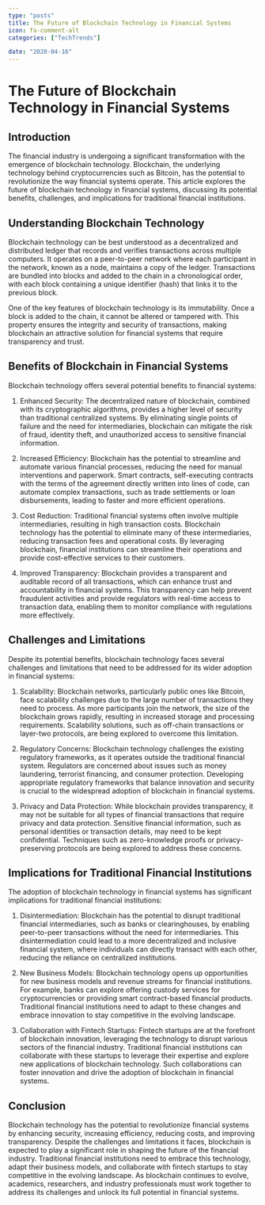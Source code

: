 ```yaml
---
type: "posts"
title: The Future of Blockchain Technology in Financial Systems
icon: fa-comment-alt
categories: ["TechTrends"]

date: "2020-04-16"
---
```




# The Future of Blockchain Technology in Financial Systems

## Introduction

The financial industry is undergoing a significant transformation with the emergence of blockchain technology. Blockchain, the underlying technology behind cryptocurrencies such as Bitcoin, has the potential to revolutionize the way financial systems operate. This article explores the future of blockchain technology in financial systems, discussing its potential benefits, challenges, and implications for traditional financial institutions.

## Understanding Blockchain Technology

Blockchain technology can be best understood as a decentralized and distributed ledger that records and verifies transactions across multiple computers. It operates on a peer-to-peer network where each participant in the network, known as a node, maintains a copy of the ledger. Transactions are bundled into blocks and added to the chain in a chronological order, with each block containing a unique identifier (hash) that links it to the previous block.

One of the key features of blockchain technology is its immutability. Once a block is added to the chain, it cannot be altered or tampered with. This property ensures the integrity and security of transactions, making blockchain an attractive solution for financial systems that require transparency and trust.

## Benefits of Blockchain in Financial Systems

Blockchain technology offers several potential benefits to financial systems:

1. Enhanced Security: The decentralized nature of blockchain, combined with its cryptographic algorithms, provides a higher level of security than traditional centralized systems. By eliminating single points of failure and the need for intermediaries, blockchain can mitigate the risk of fraud, identity theft, and unauthorized access to sensitive financial information.

2. Increased Efficiency: Blockchain has the potential to streamline and automate various financial processes, reducing the need for manual interventions and paperwork. Smart contracts, self-executing contracts with the terms of the agreement directly written into lines of code, can automate complex transactions, such as trade settlements or loan disbursements, leading to faster and more efficient operations.

3. Cost Reduction: Traditional financial systems often involve multiple intermediaries, resulting in high transaction costs. Blockchain technology has the potential to eliminate many of these intermediaries, reducing transaction fees and operational costs. By leveraging blockchain, financial institutions can streamline their operations and provide cost-effective services to their customers.

4. Improved Transparency: Blockchain provides a transparent and auditable record of all transactions, which can enhance trust and accountability in financial systems. This transparency can help prevent fraudulent activities and provide regulators with real-time access to transaction data, enabling them to monitor compliance with regulations more effectively.

## Challenges and Limitations

Despite its potential benefits, blockchain technology faces several challenges and limitations that need to be addressed for its wider adoption in financial systems:

1. Scalability: Blockchain networks, particularly public ones like Bitcoin, face scalability challenges due to the large number of transactions they need to process. As more participants join the network, the size of the blockchain grows rapidly, resulting in increased storage and processing requirements. Scalability solutions, such as off-chain transactions or layer-two protocols, are being explored to overcome this limitation.

2. Regulatory Concerns: Blockchain technology challenges the existing regulatory frameworks, as it operates outside the traditional financial system. Regulators are concerned about issues such as money laundering, terrorist financing, and consumer protection. Developing appropriate regulatory frameworks that balance innovation and security is crucial to the widespread adoption of blockchain in financial systems.

3. Privacy and Data Protection: While blockchain provides transparency, it may not be suitable for all types of financial transactions that require privacy and data protection. Sensitive financial information, such as personal identities or transaction details, may need to be kept confidential. Techniques such as zero-knowledge proofs or privacy-preserving protocols are being explored to address these concerns.

## Implications for Traditional Financial Institutions

The adoption of blockchain technology in financial systems has significant implications for traditional financial institutions:

1. Disintermediation: Blockchain has the potential to disrupt traditional financial intermediaries, such as banks or clearinghouses, by enabling peer-to-peer transactions without the need for intermediaries. This disintermediation could lead to a more decentralized and inclusive financial system, where individuals can directly transact with each other, reducing the reliance on centralized institutions.

2. New Business Models: Blockchain technology opens up opportunities for new business models and revenue streams for financial institutions. For example, banks can explore offering custody services for cryptocurrencies or providing smart contract-based financial products. Traditional financial institutions need to adapt to these changes and embrace innovation to stay competitive in the evolving landscape.

3. Collaboration with Fintech Startups: Fintech startups are at the forefront of blockchain innovation, leveraging the technology to disrupt various sectors of the financial industry. Traditional financial institutions can collaborate with these startups to leverage their expertise and explore new applications of blockchain technology. Such collaborations can foster innovation and drive the adoption of blockchain in financial systems.

## Conclusion

Blockchain technology has the potential to revolutionize financial systems by enhancing security, increasing efficiency, reducing costs, and improving transparency. Despite the challenges and limitations it faces, blockchain is expected to play a significant role in shaping the future of the financial industry. Traditional financial institutions need to embrace this technology, adapt their business models, and collaborate with fintech startups to stay competitive in the evolving landscape. As blockchain continues to evolve, academics, researchers, and industry professionals must work together to address its challenges and unlock its full potential in financial systems.